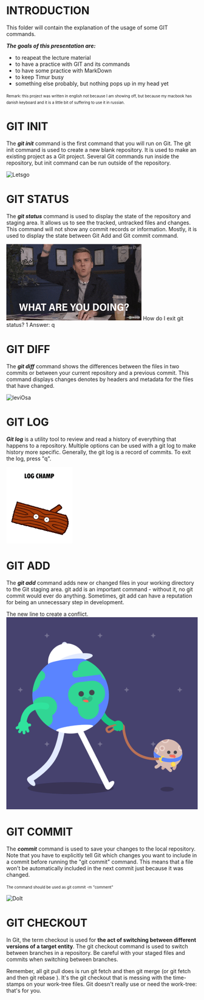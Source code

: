 
# INTRODUCTION

This folder will contain the explanation of the usage of some GIT commands.

***The goals of this presentation are:***

* to reapeat the lecture material
* to have a practice with GIT and its commands
* to have some practice with MarkDown
* to keep Timur busy 
* something else probably, but nothing pops up in my head yet

<font size="1"> Remark: this project was written in english not because I am showing off, but because my macbook has danish keyboard and it is a little bit of suffering to use it in russian.</font>

# GIT INIT

The **_git init_** command is the first command that you will run on Git. The git init command is used to create a new blank repository. It is used to make an existing project as a Git project. Several Git commands run inside the repository, but init command can be run outside of the repository.

![Letsgo](start.jpg)

# GIT STATUS

The **_git status_** command is used to display the state of the repository and staging area. It allows us to see the tracked, untracked files and changes. This command will not show any commit records or information. Mostly, it is used to display the state between Git Add and Git commit command.

![200.gif](200.gif)
How do I exit git status?
1 Answer: q

# GIT DIFF

The **_git diff_** command shows the differences between the files in two commits or between your current repository and a previous commit. This command displays changes denotes by headers and metadata for the files that have changed.

![leviOsa](hermiona.webp)

# GIT LOG

**_Git log_** is a utility tool to review and read a history of everything that happens to a repository. Multiple options can be used with a git log to make history more specific. Generally, the git log is a record of commits. To exit the log, press "q".

![Log](log.gif)


# GIT ADD

The **_git add_** command adds new or changed files in your working directory to the Git staging area. git add is an important command - without it, no git commit would ever do anything. Sometimes, git add can have a reputation for being an unnecessary step in development.

The new line to create a conflict.
![Earth](earth.gif)

# GIT COMMIT

The **_commit_** command is used to save your changes to the local repository. Note that you have to explicitly tell Git which changes you want to include in a commit before running the "git commit" command. This means that a file won't be automatically included in the next commit just because it was changed.

<font size ="1">


The command should be used as git commit -m "comment"</font>



![DoIt](office.webp)

# GIT CHECKOUT

In Git, the term checkout is used for **the act of switching between different versions of a target entity**. The git checkout command is used to switch between branches in a repository. Be careful with your staged files and commits when switching between branches.


Remember, all git pull does is run git fetch and then git merge (or git fetch and then git rebase ). It's the git checkout that is messing with the time-stamps on your work-tree files. Git doesn't really use or need the work-tree: that's for you.
